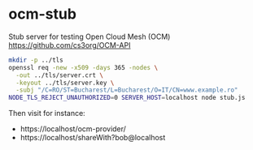 # ocm-stub
Stub server for testing Open Cloud Mesh (OCM) https://github.com/cs3org/OCM-API


```sh
mkdir -p ../tls
openssl req -new -x509 -days 365 -nodes \
  -out ../tls/server.crt \
  -keyout ../tls/server.key \
  -subj "/C=RO/ST=Bucharest/L=Bucharest/O=IT/CN=www.example.ro"
NODE_TLS_REJECT_UNAUTHORIZED=0 SERVER_HOST=localhost node stub.js 
```

Then visit for instance:
* https://localhost/ocm-provider/
* https://localhost/shareWith?bob@localhost
